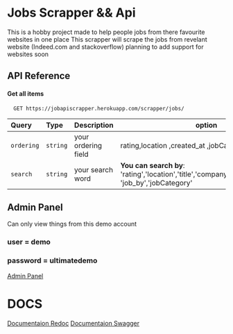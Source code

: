 # Jobs Scrapper && Api

This is a hobby project made to help people jobs from there favourite websites in one place This scrapper will scrape the jobs from revelant website (Indeed.com and stackoverflow) planning to add support for websites soon



## API Reference

#### Get all items

```http
  GET https://jobapiscrapper.herokuapp.com/scrapper/jobs/
```

| Query | Type     | Description                |option|
| :-------- | :------- | :------------------------- |-----|
| `ordering` | `string` |  your ordering field |rating,location ,created_at ,jobCategory |
| `search` | `string` |  your search word |**You can search by**: 'rating','location','title','company_name','created_at', 'job_by','jobCategory' |


## Admin Panel
Can only view things from this demo account 
 ### user = demo
 ### password = ultimatedemo
 [Admin Panel](https://jobapiscrapper.herokuapp.com/admin)
 
# DOCS
 [Documentaion Redoc](https://jobapiscrapper.herokuapp.com/api/schema/redoc/)
 [Documentaion Swagger](https://jobapiscrapper.herokuapp.com/api/schema/swagger-ui/)
